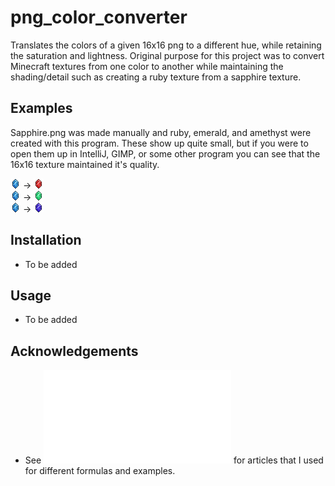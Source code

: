 # png_color_converter

Translates the colors of a given 16x16 png to a different hue, while retaining the saturation and lightness. Original purpose for this project was to convert Minecraft textures from one color to another while maintaining the shading/detail such as creating a ruby texture from a sapphire texture.

## Examples
Sapphire.png was made manually and ruby, emerald, and amethyst were created with this program. These show up quite small, but if you were to open them up in IntelliJ, GIMP, or some other program you can see that the 16x16 texture maintained it's quality.

![](./resources/sapphire.png) -> ![](./resources/ruby.png)\
![](./resources/sapphire.png) -> ![](./resources/emerald.png)\
![](./resources/sapphire.png) -> ![](./resources/amethyst.png)

## Installation
- To be added

## Usage
- To be added

## Acknowledgements
- See ![](./resources/resources.txt) for articles that I used for different formulas and examples.
